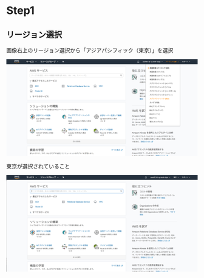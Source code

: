 # Step1

## リージョン選択
画像右上のリージョン選択から「アジアパシフィック（東京）」を選択

![region-select](./images/region-select.png "リージョン選択")

東京が選択されていること

![region-tokyo](./images/region-tokyo.png "リージョン東京")

